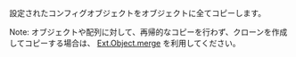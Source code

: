 設定されたコンフィグオブジェクトをオブジェクトに全てコピーします。

Note: オブジェクトや配列に対して、再帰的なコピーを行わず、クローンを作成してコピーする場合は、
<a href="#!/api/Ext.Object-method-merge" rel="Ext.Object-method-merge" class="docClass" id="ext-gen3488">Ext.Object.merge</a>
を利用してください。
